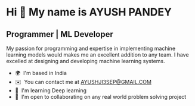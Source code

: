 Hi 👋 My name is AYUSH PANDEY
=============================

Programmer | ML Developer
-------------------------

My passion for programming and expertise in implementing machine learning models would makes me an excellent addition to any team. I have excelled at designing and developing machine learning systems.

*   🌍  I'm based in India
*   ✉️  You can contact me at [AYUSHJI3SEP@GMAIL.COM](mailto:AYUSHJI3SEP@GMAIL.COM)
*   🧠  I'm learning Deep learning
*   🤝  I'm open to collaborating on any real world problem solving project
